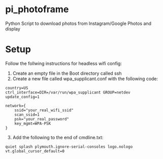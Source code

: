 # pi_photoframe
Python Script to download photos from Instagram/Google Photos and display

# Setup
Follow the follwing instructions for headless wifi config:
1) Create an empty file in the Boot directory called ssh
2) Create a new file called wpa_supplicant.conf with the following code:
```
country=US
ctrl_interface=DIR=/var/run/wpa_supplicant GROUP=netdev
update_config=1

network={
    ssid="your_real_wifi_ssid"
    scan_ssid=1
    psk="your_real_password"
    key_mgmt=WPA-PSK
}
```
3) Add the following to the end of cmdline.txt:
```
quiet splash plymouth.ignore-serial-consoles logo.nologo vt.global_cursor_default=0
```
